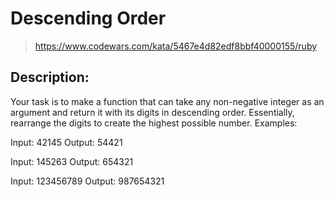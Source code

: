 # Descending Order

> https://www.codewars.com/kata/5467e4d82edf8bbf40000155/ruby

## Description:

Your task is to make a function that can take any non-negative integer as an argument and return it with its digits in descending order. Essentially, rearrange the digits to create the highest possible number.
Examples:

Input: 42145 Output: 54421

Input: 145263 Output: 654321

Input: 123456789 Output: 987654321

